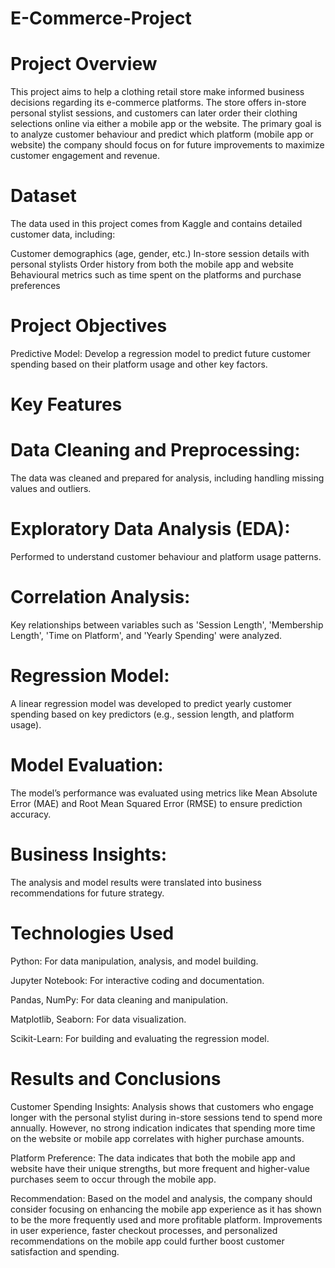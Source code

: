 # E-Commerce-Project
# Project Overview
This project aims to help a clothing retail store make informed business decisions regarding its e-commerce platforms. The store offers in-store personal stylist sessions, and customers can later order their clothing selections online via either a mobile app or the website. The primary goal is to analyze customer behaviour and predict which platform (mobile app or website) the company should focus on for future improvements to maximize customer engagement and revenue.

# Dataset
The data used in this project comes from Kaggle and contains detailed customer data, including:

Customer demographics (age, gender, etc.)
In-store session details with personal stylists
Order history from both the mobile app and website
Behavioural metrics such as time spent on the platforms and purchase preferences


# Project Objectives
Predictive Model: Develop a regression model to predict future customer spending based on their platform usage and other key factors.

# Key Features
# Data Cleaning and Preprocessing:
The data was cleaned and prepared for analysis, including handling missing values and outliers.
# Exploratory Data Analysis (EDA): 
Performed to understand customer behaviour and platform usage patterns.
# Correlation Analysis:
Key relationships between variables such as 'Session Length', 'Membership Length', 'Time on Platform', and 'Yearly Spending' were analyzed.
# Regression Model: 
A linear regression model was developed to predict yearly customer spending based on key predictors (e.g., session length, and platform usage).
# Model Evaluation: 
The model’s performance was evaluated using metrics like Mean Absolute Error (MAE) and Root Mean Squared Error (RMSE) to ensure prediction accuracy.
# Business Insights: 
The analysis and model results were translated into business recommendations for future strategy.
# Technologies Used
Python: For data manipulation, analysis, and model building.

Jupyter Notebook: For interactive coding and documentation.

Pandas, NumPy: For data cleaning and manipulation.

Matplotlib, Seaborn: For data visualization.

Scikit-Learn: For building and evaluating the regression model.

# Results and Conclusions
Customer Spending Insights: Analysis shows that customers who engage longer with the personal stylist during in-store sessions tend to spend more annually. However, no strong indication indicates that spending more time on the website or mobile app correlates with higher purchase amounts.


Platform Preference: The data indicates that both the mobile app and website have their unique strengths, but more frequent and higher-value purchases seem to occur through the mobile app.


Recommendation: Based on the model and analysis, the company should consider focusing on enhancing the mobile app experience as it has shown to be the more frequently used and more profitable platform. Improvements in user experience, faster checkout processes, and personalized recommendations on the mobile app could further boost customer satisfaction and spending.

